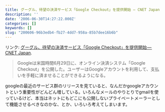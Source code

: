 ```yaml
---
title: グーグル、待望の決済サービス「Google Checkout」を提供開始 — CNET Japan
description: ''
date: '2006-06-30T14:27:22.000Z'
categories: []
keywords: []
slug: "200606-96b3edb4-fb27-4dd7-958a-85b7dee16b6b"
---
```

リンク: [グーグル、待望の決済サービス「Google Checkout」を提供開始 — CNET Japan](http://japan.cnet.com/news/media/story/0,2000056023,20154747,00.htm "グーグル、待望の決済サービス「Google Checkout」を提供開始 - CNET Japan").

> Googleは米国時間6月29日に、オンライン決済システム「Google Checkout」を公開した。ユーザーはGoogleアカウントを利用して、支払いを手軽に済ませることができるようになる。

googleの最近のサービス群のリリースを見ていると、なんだかgoogleアカウントという重要性がどんどん増している。いろんなメールのやりとりでgmailを使っているけど、本当はネットにもどこにも公開しないプライベートメーラーとして機能させるべきなのかな、とか、いろいろ考えてしまいます。
